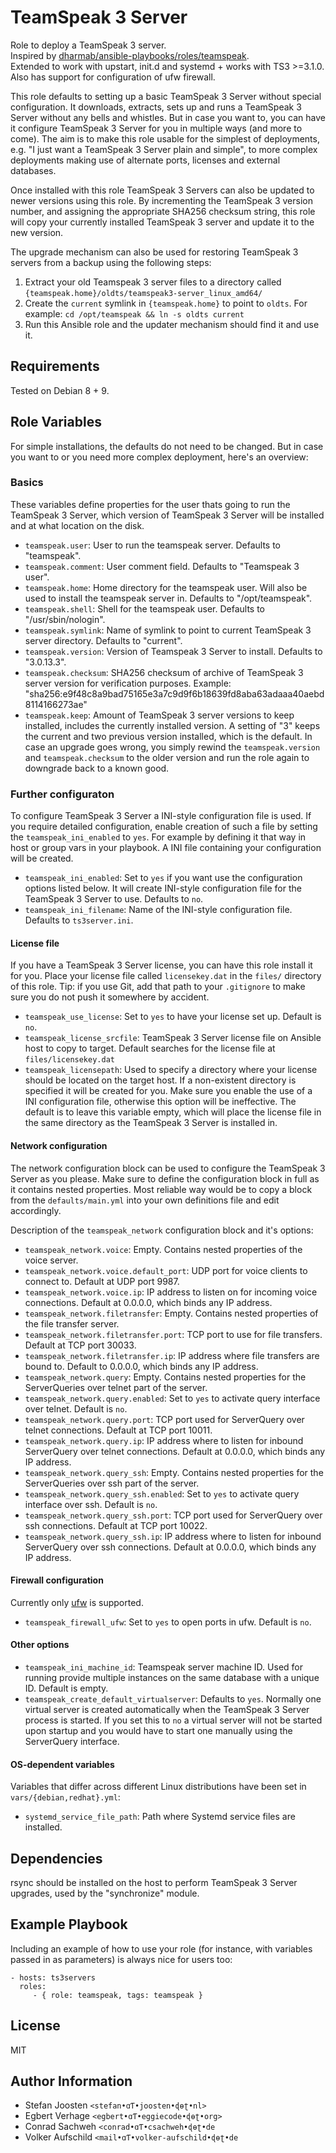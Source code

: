 # TeamSpeak 3 Server

Role to deploy a TeamSpeak 3 server.  
Inspired by [dharmab/ansible-playbooks/roles/teamspeak](https://github.com/dharmab/ansible-playbooks/tree/master/roles/teamspeak).  
Extended to work with upstart, init.d and systemd + works with TS3 >=3.1.0.  
Also has support for configuration of ufw firewall.

This role defaults to setting up a basic TeamSpeak 3 Server without special configuration. It downloads, extracts, sets up and runs a TeamSpeak 3 Server without any bells and whistles. But in case you want to, you can have it configure TeamSpeak 3 Server for you in multiple ways (and more to come). The aim is to make this role usable for the simplest of deployments, e.g. "I just want a TeamSpeak 3 Server plain and simple", to more complex deployments making use of alternate ports, licenses and external databases.

Once installed with this role TeamSpeak 3 Servers can also be updated to newer versions using this role.
By incrementing the TeamSpeak 3 version number, and assigning the appropriate SHA256 checksum string, this role will copy your currently installed TeamSpeak 3 server and update it to the new version.  

The upgrade mechanism can also be used for restoring TeamSpeak 3 servers from a backup using the following steps:

1. Extract your old Teamspeak 3 server files to a directory called `{teamspeak.home}/oldts/teamspeak3-server_linux_amd64/` 
2. Create the `current` symlink in `{teamspeak.home}` to point to `oldts`. For example: `cd /opt/teamspeak && ln -s oldts current`
3. Run this Ansible role and the updater mechanism should find it and use it.

## Requirements

Tested on Debian 8 + 9.

## Role Variables

For simple installations, the defaults do not need to be changed. But in case you want to or you need more complex deployment, here's an overview:

### Basics

These variables define properties for the user thats going to run the TeamSpeak 3 Server, which version of TeamSpeak 3 Server will be installed and at what location on the disk. 

* `teamspeak.user`: User to run the teamspeak server. Defaults to "teamspeak".
* `teamspeak.comment`: User comment field. Defaults to "Teamspeak 3 user".
* `teamspeak.home`: Home directory for the teamspeak user. Will also be used to install the teamspeak server in. Defaults to "/opt/teamspeak".
* `teamspeak.shell`: Shell for the teamspeak user. Defaults to "/usr/sbin/nologin".
* `teamspeak.symlink`: Name of symlink to point to current TeamSpeak 3 server directory. Defaults to "current".
* `teamspeak.version`: Version of Teamspeak 3 Server to install. Defaults to "3.0.13.3".
* `teamspeak.checksum`: SHA256 checksum of archive of TeamSpeak 3 server version for verification purposes. Example: "sha256:e9f48c8a9bad75165e3a7c9d9f6b18639fd8aba63adaaa40aebd8114166273ae"
* `teamspeak.keep`: Amount of TeamSpeak 3 server versions to keep installed, includes the currently installed version. A setting of "3" keeps the current and two previous version installed, which is the default. In case an upgrade goes wrong, you simply rewind the `teamspeak.version` and `teamspeak.checksum` to the older version and run the role again to downgrade back to a known good.

### Further configuraton
To configure TeamSpeak 3 Server a INI-style configuration file is used. If you require detailed configuration, enable creation of such a file by setting the `teamspeak_ini_enabled` to `yes`. For example by defining it that way in host or group vars in your playbook. A INI file containing your configuration will be created.  

* `teamspeak_ini_enabled`: Set to `yes` if you want use the configuration options listed below. It will create INI-style configuration file for the TeamSpeak 3 Server to use. Defaults to `no`.
* `teamspeak_ini_filename`: Name of the INI-style configuration file. Defaults to `ts3server.ini`.

#### License file

If you have a TeamSpeak 3 Server license, you can have this role install it for you. Place your license file called `licensekey.dat` in the `files/` directory of this role. Tip: if you use Git, add that path to your `.gitignore` to make sure you do not push it somewhere by accident. 

* `teamspeak_use_license`: Set to `yes` to have your license set up. Default is `no`.
* `teamspeak_license_srcfile`: TeamSpeak 3 Server license file on Ansible host to copy to target. Default searches for the license file at `files/licensekey.dat`
* `teamspeak_licensepath`: Used to specify a directory where your license should be located on the target host. If a non-existent directory is specified it will be created for you. Make sure you enable the use of a INI configuration file, otherwise this option will be ineffective. The default is to leave this variable empty, which will place the license file in the same directory as the TeamSpeak 3 Server is installed in.  

#### Network configuration

The network configuration block can be used to configure the TeamSpeak 3 Server as you please. Make sure to define the configuration block in full as it contains nested properties. Most reliable way would be to copy a block from the `defaults/main.yml` into your own definitions file and edit accordingly. 

Description of the `teamspeak_network` configuration block and it's options:

* `teamspeak_network.voice`: Empty. Contains nested properties of the voice server. 
* `teamspeak_network.voice.default_port`: UDP port for voice clients to connect to. Default at UDP port 9987.
* `teamspeak_network.voice.ip`: IP address to listen on for incoming voice connections. Default at 0.0.0.0, which binds any IP address.
* `teamspeak_network.filetransfer`: Empty. Contains nested properties of the file transfer server.
* `teamspeak_network.filetransfer.port`: TCP port to use for file transfers. Default at TCP port 30033.
* `teamspeak_network.filetransfer.ip`: IP address where file transfers are bound to. Default to 0.0.0.0, which binds any IP address.
* `teamspeak_network.query`: Empty. Contains nested properties for the ServerQueries over telnet part of the server.
* `teamspeak_network.query.enabled`: Set to `yes` to activate query interface over telnet. Default is `no`.
* `teamspeak_network.query.port`: TCP port used for ServerQuery over telnet connections. Default at TCP port 10011.
* `teamspeak_network.query.ip`: IP address where to listen for inbound ServerQuery over telnet connections. Default at 0.0.0.0, which binds any IP address.
* `teamspeak_network.query_ssh`: Empty. Contains nested properties for the ServerQueries over ssh part of the server.
* `teamspeak_network.query_ssh.enabled`: Set to `yes` to activate query interface over ssh. Default is `no`.
* `teamspeak_network.query_ssh.port`: TCP port used for ServerQuery over ssh connections. Default at TCP port 10022.
* `teamspeak_network.query_ssh.ip`: IP address where to listen for inbound ServerQuery over ssh connections. Default at 0.0.0.0, which binds any IP address.

#### Firewall configuration

Currently only [ufw](https://launchpad.net/ufw) is supported.

* `teamspeak_firewall_ufw`: Set to `yes` to open ports in ufw. Default is `no`.


#### Other options

* `teamspeak_ini_machine_id`: Teamspeak server machine ID. Used for running provide multiple instances on the same database with a unique ID. Default is empty.
* `teamspeak_create_default_virtualserver`: Defaults to `yes`. Normally one virtual server is created automatically when the TeamSpeak 3 Server process is started. If you set this to `no` a virtual server will not be started upon startup and you would have to start one manually using the ServerQuery interface. 

#### OS-dependent variables

Variables that differ across different Linux distributions have been set in `vars/{debian,redhat}.yml`:

* `systemd_service_file_path`: Path where Systemd service files are installed.

## Dependencies

rsync should be installed on the host to perform TeamSpeak 3 Server upgrades, used by the "synchronize" module.

## Example Playbook

Including an example of how to use your role (for instance, with variables passed in as parameters) is always nice for users too:

    - hosts: ts3servers
      roles:
         - { role: teamspeak, tags: teamspeak }

## License

MIT

## Author Information

* Stefan Joosten `<stefan•ɑƬ•joosten•ɖɵʈ•nl>`
* Egbert Verhage `<egbert•ɑƬ•eggiecode•ɖɵʈ•org>`
* Conrad Sachweh `<conrad•ɑƬ•csachweh•ɖɵʈ•de`
* Volker Aufschild `<mail•ɑƬ•volker-aufschild•ɖɵʈ•de`

